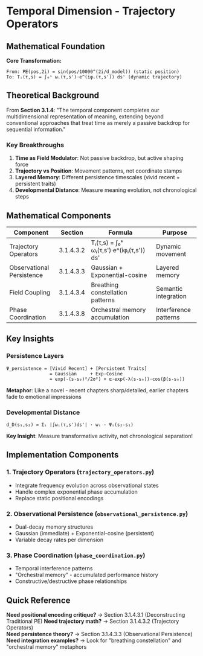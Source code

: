 # Temporal Dimension - Trajectory Operators

## Mathematical Foundation

**Core Transformation:**
```
From: PE(pos,2i) = sin(pos/10000^(2i/d_model)) (static position)
To: Tᵢ(τ,s) = ∫₀ˢ ωᵢ(τ,s')·e^(iφᵢ(τ,s')) ds' (dynamic trajectory)
```

## Theoretical Background

From **Section 3.1.4**: "The temporal component completes our multidimensional representation of meaning, extending beyond conventional approaches that treat time as merely a passive backdrop for sequential information."

### Key Breakthroughs

1. **Time as Field Modulator**: Not passive backdrop, but active shaping force
2. **Trajectory vs Position**: Movement patterns, not coordinate stamps  
3. **Layered Memory**: Different persistence timescales (vivid recent + persistent traits)
4. **Developmental Distance**: Measure meaning evolution, not chronological steps

## Mathematical Components

| Component | Section | Formula | Purpose |
|-----------|---------|---------|----------|
| Trajectory Operators | 3.1.4.3.2 | Tᵢ(τ,s) = ∫₀ˢ ωᵢ(τ,s')·e^(iφᵢ(τ,s')) ds' | Dynamic movement |
| Observational Persistence | 3.1.4.3.3 | Gaussian + Exponential-cosine | Layered memory |
| Field Coupling | 3.1.4.3.4 | Breathing constellation patterns | Semantic integration |
| Phase Coordination | 3.1.4.3.8 | Orchestral memory accumulation | Interference patterns |

## Key Insights

### Persistence Layers
```
Ψ_persistence = [Vivid Recent] + [Persistent Traits]
                = Gaussian     + Exp-Cosine
                = exp(-(s-s₀)²/2σ²) + α·exp(-λ(s-s₀))·cos(β(s-s₀))
```

**Metaphor**: Like a novel - recent chapters sharp/detailed, earlier chapters fade to emotional impressions

### Developmental Distance
```
d_D(s₁,s₂) = Σᵢ |∫ωᵢ(τ,s')ds'| · wᵢ · Ψᵢ(s₂-s₁)
```

**Key Insight**: Measure transformative activity, not chronological separation!

## Implementation Components

### 1. Trajectory Operators (`trajectory_operators.py`)
- Integrate frequency evolution across observational states
- Handle complex exponential phase accumulation
- Replace static positional encodings

### 2. Observational Persistence (`observational_persistence.py`)  
- Dual-decay memory structures
- Gaussian (immediate) + Exponential-cosine (persistent) 
- Variable decay rates per dimension

### 3. Phase Coordination (`phase_coordination.py`)
- Temporal interference patterns
- "Orchestral memory" - accumulated performance history
- Constructive/destructive phase relationships

## Quick Reference

**Need positional encoding critique?** → Section 3.1.4.3.1 (Deconstructing Traditional PE)
**Need trajectory math?** → Section 3.1.4.3.2 (Trajectory Operators)  
**Need persistence theory?** → Section 3.1.4.3.3 (Observational Persistence)
**Need integration examples?** → Look for "breathing constellation" and "orchestral memory" metaphors